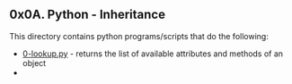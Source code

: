 ## 0x0A. Python - Inheritance
This directory contains python programs/scripts that do the following:
- [0-lookup.py](0-lookup.py) - returns the list of available attributes and methods of an object
- 